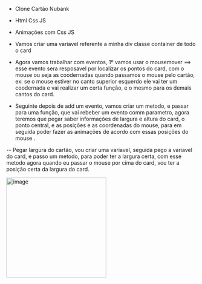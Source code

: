  - Clone Cartão Nubank

 - Html Css JS

 - Animações com Css JS

- Vamos criar uma variavel referente a minha div classe container de todo o card

- Agora vamos trabalhar com eventos, 1º vamos usar o mousemover ==> esse evento sera resposavel por localizar os pontos do card, com o mouse ou seja as coodernadas quando passamos o mouse pelo cartão, ex: se o mouse estiver no canto superior esquerdo ele vai ter um coodernada e vai realizar um certa função, e o mesmo para os demais cantos do card.
 - Seguinte depois de add um evento, vamos criar um metodo, e passar para uma função, que vai rebeber um evento comm parametro, agora teremos que pegar saber informações de largura e altura do card, o ponto central, e as posições e as coordenadas do mouse, para em seguida poder fazer as animações de acordo com essas posições do mouse .

-- Pegar largura do cartão, vou criar uma variavel, seguida pego a variavel do card, e passo um metodo, para poder ter a largura certa, com esse metodo agora quando eu passar o mouse por cima do card, vou ter a posição certa da largura do card.

<img width="264" alt="image" src="https://github.com/luizneto375/Cart-o-Nubank/assets/114784434/3e70a7ce-6796-4de6-91d2-9a78523e9776">



